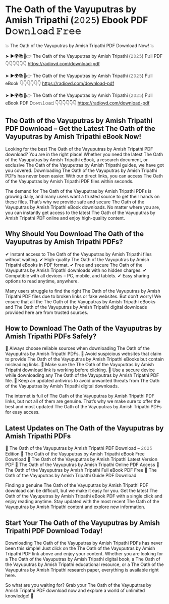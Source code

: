 # The Oath of the Vayuputras by Amish Tripathi (𝟸𝟶𝟸𝟻) Ebook PDF D𝚘𝚠𝚗𝚕𝚘a𝚍 𝙵𝚛𝚎𝚎

💥 The Oath of the Vayuputras by Amish Tripathi PDF Download Now! 💥

➤ ►🌍📚📱👉 The Oath of the Vayuputras by Amish Tripathi (𝟸𝟶𝟸𝟻) F𝚞ll PDF 👇👇👇👇👇👇
https://radiovd.com/download-pdf

➤ ►🌍📚📱👉 The Oath of the Vayuputras by Amish Tripathi (𝟸𝟶𝟸𝟻) F𝚞ll eBook 👇👇👇👇👇👇
https://radiovd.com/download-pdf

➤ ►🌍📚📱👉 The Oath of the Vayuputras by Amish Tripathi (𝟸𝟶𝟸𝟻) F𝚞ll eBook PDF D𝚘𝚠𝚗𝚕𝚘a𝚍 👇👇👇👇👇👇
https://radiovd.com/download-pdf

## The Oath of the Vayuputras by Amish Tripathi PDF Download – Get the Latest The Oath of the Vayuputras by Amish Tripathi eBook Now!

Looking for the best The Oath of the Vayuputras by Amish Tripathi PDF download? You are in the right place! Whether you need the latest The Oath of the Vayuputras by Amish Tripathi eBook, a research document, or exclusive The Oath of the Vayuputras by Amish Tripathi guides, we have got you covered. Downloading The Oath of the Vayuputras by Amish Tripathi PDFs has never been easier. With our direct links, you can access The Oath of the Vayuputras by Amish Tripathi PDF files within seconds.

The demand for The Oath of the Vayuputras by Amish Tripathi PDFs is growing daily, and many users want a trusted source to get their hands on these files. That’s why we provide safe and secure The Oath of the Vayuputras by Amish Tripathi eBook downloads. No matter where you are, you can instantly get access to the latest The Oath of the Vayuputras by Amish Tripathi PDF online and enjoy high-quality content.

## Why Should You Download The Oath of the Vayuputras by Amish Tripathi PDFs?

✔ Instant access to The Oath of the Vayuputras by Amish Tripathi files without waiting.
✔ High-quality The Oath of the Vayuputras by Amish Tripathi eBooks in PDF format.
✔ Free and secure The Oath of the Vayuputras by Amish Tripathi downloads with no hidden charges.
✔ Compatible with all devices – PC, mobile, and tablets.
✔ Easy sharing options to read anytime, anywhere.

Many users struggle to find the right The Oath of the Vayuputras by Amish Tripathi PDF files due to broken links or fake websites. But don’t worry! We ensure that all the The Oath of the Vayuputras by Amish Tripathi eBooks and The Oath of the Vayuputras by Amish Tripathi digital downloads provided here are from trusted sources.

## How to Download The Oath of the Vayuputras by Amish Tripathi PDFs Safely?

📌 Always choose reliable sources when downloading The Oath of the Vayuputras by Amish Tripathi PDFs.
📌 Avoid suspicious websites that claim to provide The Oath of the Vayuputras by Amish Tripathi eBooks but contain misleading links.
📌 Make sure the The Oath of the Vayuputras by Amish Tripathi download link is working before clicking.
📌 Use a secure device while downloading any The Oath of the Vayuputras by Amish Tripathi PDF file.
📌 Keep an updated antivirus to avoid unwanted threats from The Oath of the Vayuputras by Amish Tripathi digital downloads.

The internet is full of The Oath of the Vayuputras by Amish Tripathi PDF links, but not all of them are genuine. That’s why we make sure to offer the best and most updated The Oath of the Vayuputras by Amish Tripathi PDFs for easy access.

## Latest Updates on The Oath of the Vayuputras by Amish Tripathi PDFs

🔹 The Oath of the Vayuputras by Amish Tripathi PDF Download – 𝟸𝟶𝟸𝟻 Edition
🔹 The Oath of the Vayuputras by Amish Tripathi eBook Free Download
🔹 The Oath of the Vayuputras by Amish Tripathi Latest Version PDF
🔹 The Oath of the Vayuputras by Amish Tripathi Online PDF Access
🔹 The Oath of the Vayuputras by Amish Tripathi Full eBook PDF Free
🔹 The Oath of the Vayuputras by Amish Tripathi Guide PDF Download

Finding a genuine The Oath of the Vayuputras by Amish Tripathi PDF download can be difficult, but we make it easy for you. Get the latest The Oath of the Vayuputras by Amish Tripathi eBook PDF with a single click and enjoy reading anytime. Stay updated with the most recent The Oath of the Vayuputras by Amish Tripathi content and explore new information.

## Start Your The Oath of the Vayuputras by Amish Tripathi PDF Download Today!

Downloading The Oath of the Vayuputras by Amish Tripathi PDFs has never been this simple! Just click on the The Oath of the Vayuputras by Amish Tripathi PDF link above and enjoy your content. Whether you are looking for a The Oath of the Vayuputras by Amish Tripathi digital book, a The Oath of the Vayuputras by Amish Tripathi educational resource, or a The Oath of the Vayuputras by Amish Tripathi research paper, everything is available right here.

So what are you waiting for? Grab your The Oath of the Vayuputras by Amish Tripathi PDF download now and explore a world of unlimited knowledge! 🚀